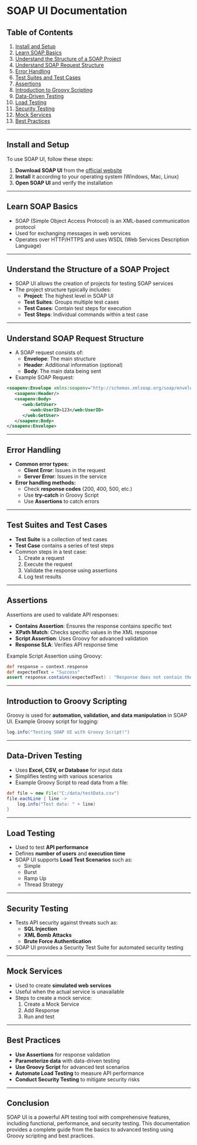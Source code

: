 # SOAP UI Documentation

## Table of Contents
1. [Install and Setup](#install-and-setup)
2. [Learn SOAP Basics](#learn-soap-basics)
3. [Understand the Structure of a SOAP Project](#understand-the-structure-of-a-soap-project)
4. [Understand SOAP Request Structure](#understand-soap-request-structure)
5. [Error Handling](#error-handling)
6. [Test Suites and Test Cases](#test-suites-and-test-cases)
7. [Assertions](#assertions)
8. [Introduction to Groovy Scripting](#introduction-to-groovy-scripting)
9. [Data-Driven Testing](#data-driven-testing)
10. [Load Testing](#load-testing)
11. [Security Testing](#security-testing)
12. [Mock Services](#mock-services)
13. [Best Practices](#best-practices)

---

## Install and Setup
To use SOAP UI, follow these steps:
1. **Download SOAP UI** from the [official website](https://www.soapui.org/downloads/)
2. **Install** it according to your operating system (Windows, Mac, Linux)
3. **Open SOAP UI** and verify the installation

---

## Learn SOAP Basics
- SOAP (Simple Object Access Protocol) is an XML-based communication protocol
- Used for exchanging messages in web services
- Operates over HTTP/HTTPS and uses WSDL (Web Services Description Language)

---

## Understand the Structure of a SOAP Project
- SOAP UI allows the creation of projects for testing SOAP services
- The project structure typically includes:
  - **Project**: The highest level in SOAP UI
  - **Test Suites**: Groups multiple test cases
  - **Test Cases**: Contain test steps for execution
  - **Test Steps**: Individual commands within a test case

---

## Understand SOAP Request Structure
- A SOAP request consists of:
  - **Envelope**: The main structure
  - **Header**: Additional information (optional)
  - **Body**: The main data being sent
- Example SOAP Request:
```xml
<soapenv:Envelope xmlns:soapenv="http://schemas.xmlsoap.org/soap/envelope/" xmlns:web="http://example.com/">
   <soapenv:Header/>
   <soapenv:Body>
      <web:GetUser>
         <web:UserID>123</web:UserID>
      </web:GetUser>
   </soapenv:Body>
</soapenv:Envelope>
```

---

## Error Handling
- **Common error types:**
  - **Client Error**: Issues in the request
  - **Server Error**: Issues in the service
- **Error handling methods:**
  - Check **response codes** (200, 400, 500, etc.)
  - Use **try-catch** in Groovy Script
  - Use **Assertions** to catch errors

---

## Test Suites and Test Cases
- **Test Suite** is a collection of test cases
- **Test Case** contains a series of test steps
- Common steps in a test case:
  1. Create a request
  2. Execute the request
  3. Validate the response using assertions
  4. Log test results

---

## Assertions
Assertions are used to validate API responses:
- **Contains Assertion**: Ensures the response contains specific text
- **XPath Match**: Checks specific values in the XML response
- **Script Assertion**: Uses Groovy for advanced validation
- **Response SLA**: Verifies API response time

Example Script Assertion using Groovy:
```groovy
def response = context.response
def expectedText = "Success"
assert response.contains(expectedText) : "Response does not contain the expected text!"
```

---

## Introduction to Groovy Scripting
Groovy is used for **automation, validation, and data manipulation** in SOAP UI.
Example Groovy script for logging:
```groovy
log.info("Testing SOAP UI with Groovy Script!")
```

---

## Data-Driven Testing
- Uses **Excel, CSV, or Database** for input data
- Simplifies testing with various scenarios
- Example Groovy Script to read data from a file:
```groovy
def file = new File("C:/data/testData.csv")
file.eachLine { line ->
    log.info("Test data: " + line)
}
```

---

## Load Testing
- Used to test **API performance**
- Defines **number of users** and **execution time**
- SOAP UI supports **Load Test Scenarios** such as:
  - Simple
  - Burst
  - Ramp Up
  - Thread Strategy

---

## Security Testing
- Tests API security against threats such as:
  - **SQL Injection**
  - **XML Bomb Attacks**
  - **Brute Force Authentication**
- SOAP UI provides a Security Test Suite for automated security testing

---

## Mock Services
- Used to create **simulated web services**
- Useful when the actual service is unavailable
- Steps to create a mock service:
  1. Create a Mock Service
  2. Add Response
  3. Run and test

---

## Best Practices
- **Use Assertions** for response validation
- **Parameterize data** with data-driven testing
- **Use Groovy Script** for advanced test scenarios
- **Automate Load Testing** to measure API performance
- **Conduct Security Testing** to mitigate security risks

---

## Conclusion
SOAP UI is a powerful API testing tool with comprehensive features, including functional, performance, and security testing. This documentation provides a complete guide from the basics to advanced testing using Groovy scripting and best practices.
